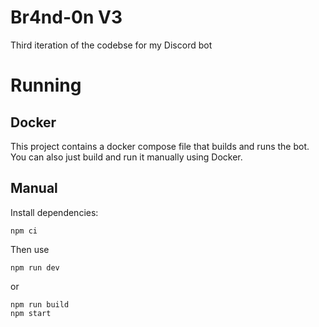 # Br4nd-0n V3

Third iteration of the codebse for my Discord bot

# Running

## Docker

This project contains a docker compose file that builds and runs the bot. You can also just build and run it manually using Docker.

## Manual

Install dependencies:
```
npm ci
```

Then use
```
npm run dev
```
or
```
npm run build
npm start
```
